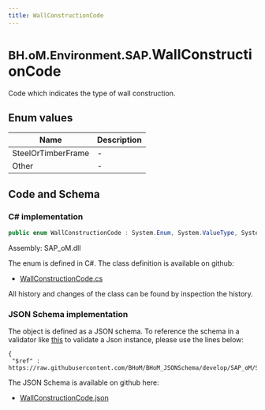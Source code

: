 ```yaml
---
title: WallConstructionCode
---
```


# <small>BH.oM.Environment.SAP.</small>**WallConstructionCode**

Code which indicates the type of wall construction.

## Enum values

| Name            | Description                                                    |
|-----------------|----------------------------------------------------------------|
| SteelOrTimberFrame |  -  |
| Other |  -  |


## Code and Schema

### C# implementation

``` C# title="C#"
public enum WallConstructionCode : System.Enum, System.ValueType, System.IComparable, System.ISpanFormattable, System.IFormattable, System.IConvertible
```

Assembly: SAP_oM.dll

The enum is defined in C#. The class definition is available on github:

- [WallConstructionCode.cs](https://github.com/BHoM/SAP_Toolkit/blob/develop/SAP_oM/Enums\WallConstructionCode.cs)

All history and changes of the class can be found by inspection the history.
### JSON Schema implementation

The object is defined as a JSON schema. To reference the schema in a validator like [this](https://www.jsonschemavalidator.net/) to validate a Json instance, please use the lines below:

``` { .json .copy .select } title="JSON Schema"
{
 "$ref" : https://raw.githubusercontent.com/BHoM/BHoM_JSONSchema/develop/SAP_oM/SAP/WallConstructionCode.json}
```

The JSON Schema is available on github here:

- [WallConstructionCode.json](https://github.com/BHoM/BHoM_JSONSchema/blob/develop/SAP_oM/SAP/WallConstructionCode.json)
